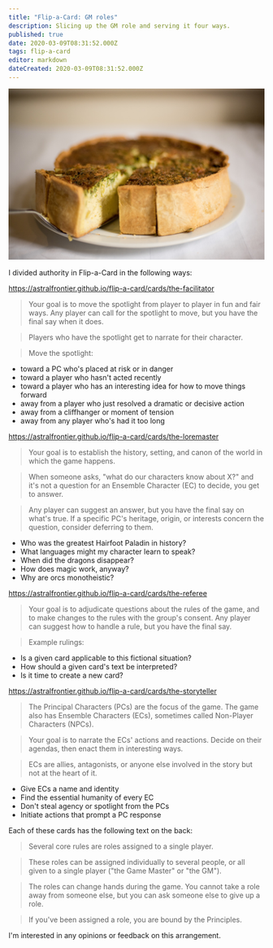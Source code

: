 ```yaml
---
title: "Flip-a-Card: GM roles"
description: Slicing up the GM role and serving it four ways.
published: true
date: 2020-03-09T08:31:52.000Z
tags: flip-a-card
editor: markdown
dateCreated: 2020-03-09T08:31:52.000Z
---
```


![Featured Image](flip-a-card-gm-roles.jpg)

I divided authority in Flip-a-Card in the following ways:

https://astralfrontier.github.io/flip-a-card/cards/the-facilitator

> Your goal is to move the spotlight from player to player in fun and fair ways. Any player can call for the spotlight to move, but you have the final say when it does.

> Players who have the spotlight get to narrate for their character.

> Move the spotlight:

* toward a PC who's placed at risk or in danger
* toward a player who hasn't acted recently
* toward a player who has an interesting idea for how to move things forward
* away from a player who just resolved a dramatic or decisive action
* away from a cliffhanger or moment of tension
* away from any player who's had it too long

https://astralfrontier.github.io/flip-a-card/cards/the-loremaster

> Your goal is to establish the history, setting, and canon of the world in which the game happens.

> When someone asks, "what do our characters know about X?" and it's not a question for an Ensemble Character (EC) to decide, you get to answer.

> Any player can suggest an answer, but you have the final say on what's true. If a specific PC's heritage, origin, or interests concern the question, consider deferring to them.

* Who was the greatest Hairfoot Paladin in history?
* What languages might my character learn to speak?
* When did the dragons disappear?
* How does magic work, anyway?
* Why are orcs monotheistic?

https://astralfrontier.github.io/flip-a-card/cards/the-referee

> Your goal is to adjudicate questions about the rules of the game, and to make changes to the rules with the group's consent. Any player can suggest how to handle a rule, but you have the final say.

> Example rulings:

* Is a given card applicable to this fictional situation?
* How should a given card's text be interpreted?
* Is it time to create a new card?

https://astralfrontier.github.io/flip-a-card/cards/the-storyteller

> The Principal Characters (PCs) are the focus of the game. The game also has Ensemble Characters (ECs), sometimes called Non-Player Characters (NPCs).

> Your goal is to narrate the ECs' actions and reactions. Decide on their agendas, then enact them in interesting ways.

> ECs are allies, antagonists, or anyone else involved in the story but not at the heart of it.

* Give ECs a name and identity
* Find the essential humanity of every EC
* Don't steal agency or spotlight from the PCs
* Initiate actions that prompt a PC response

Each of these cards has the following text on the back:

> Several core rules are roles assigned to a single player.

> These roles can be assigned individually to several people, or all given to a single player ("the Game Master" or "the GM").

> The roles can change hands during the game. You cannot take a role away from someone else, but you can ask someone else to give up a role.

> If you've been assigned a role, you are bound by the Principles.

I'm interested in any opinions or feedback on this arrangement.


    